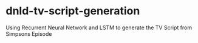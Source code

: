 # dnld-tv-script-generation
Using Recurrent Neural Network and LSTM to generate the TV Script from Simpsons Episode
